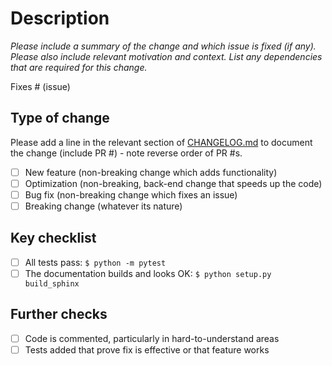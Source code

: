 # Description

*Please include a summary of the change and which issue is fixed (if any). Please also
include relevant motivation and context. List any dependencies that are required for
this change.*

Fixes # (issue)

## Type of change

Please add a line in the relevant section of
[CHANGELOG.md](https://github.com/SGIModel/StarMuse/blob/develop/CHANGELOG.md) to
document the change (include PR #) - note reverse order of PR #s.

- [ ] New feature (non-breaking change which adds functionality)
- [ ] Optimization (non-breaking, back-end change that speeds up the code)
- [ ] Bug fix (non-breaking change which fixes an issue)
- [ ] Breaking change (whatever its nature)

## Key checklist

- [ ] All tests pass: `$ python -m pytest`
- [ ] The documentation builds and looks OK: `$ python setup.py build_sphinx`

## Further checks

- [ ] Code is commented, particularly in hard-to-understand areas
- [ ] Tests added that prove fix is effective or that feature works